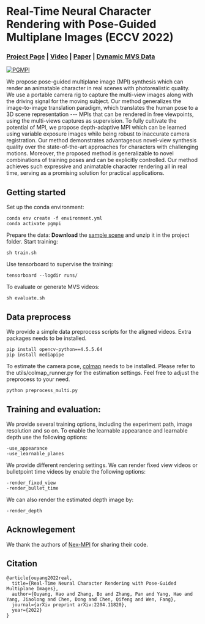 # Real-Time Neural Character Rendering with Pose-Guided Multiplane Images (ECCV 2022) 

### [Project Page](https://ken-ouyang.github.io/cmpi/index.html) | [Video](https://www.youtube.com/watch?v=otL3UAak7wQ) | [Paper](https://arxiv.org/abs/2204.11820) | [Dynamic MVS Data](https://hkustconnect-my.sharepoint.com/:u:/g/personal/houyangab_connect_ust_hk/EZ_w1wUORJpHo1W1arGuL-QBoAr7WojoCOqsPMXQYk7h3Q?e=XrFuae)


[![PGMPI](https://imgur.com/e7e4VRg.png)](https://i.imgur.com/e7e4VRg.png)

We propose pose-guided multiplane image (MPI) synthesis which can render an animatable character in real scenes with photorealistic quality. We use a portable camera rig to capture the multi-view images along with the driving signal for the moving subject. Our method generalizes the image-to-image translation paradigm, which translates the human pose to a 3D scene representation --- MPIs that can be rendered in free viewpoints, using the multi-views captures as supervision. To fully cultivate the potential of MPI, we propose depth-adaptive MPI which can be learned using variable exposure images while being robust to inaccurate camera registration. Our method demonstrates advantageous novel-view synthesis quality over the state-of-the-art approaches for characters with challenging motions. Moreover, the proposed method is generalizable to novel combinations of training poses and can be explicitly controlled. Our method achieves such expressive and animatable character rendering all in real time, serving as a promising solution for practical applications. 
## Getting started
Set up the conda environment:
```shell
conda env create -f environment.yml
conda activate pgmpi 
```
Prepare the data: **Download** the [sample scene](https://hkustconnect-my.sharepoint.com/:u:/g/personal/houyangab_connect_ust_hk/Ebd2kZRZL7xDo-YilSyIIB4BSkYEG6DjqIVUMYUZ0N6CDg?e=53REQe) and unzip it in the project folder. Start training:
```shell
sh train.sh
```
Use tensorboard to supervise the training:
```shell
tensorboard --logdir runs/
```
To evaluate or generate MVS videos:
```shell
sh evaluate.sh
```


## Data preprocess 
We provide a simple data preprocess scripts for the aligned videos. Extra packages needs to be installed. 

```shell
pip install opencv-python==4.5.5.64 
pip install mediapipe
```


To estimate the camera pose, [colmap](https://colmap.github.io/) needs to be installed. Please refer to the utils/colmap_runner.py for the estimation settings. Feel free to adjust the preprocess to your need. 


```shell
python preprocess_multi.py
```
## Training and evaluation:

We provide several training options, including the experiment path, image resolution and so on. To enable the learnable appearance and learnable depth use the following options: 
```shell
-use_appearance
-use_learnable_planes
```

We provide different rendering settings. We can render fixed view videos or bulletpoint time videos by enable the following options:
```shell
-render_fixed_view
-render_bullet_time
```
We can also render the estimated depth image by:
```shell
-render_depth
```



## Acknowlegement   
We thank the authors of [Nex-MPI](https://github.com/nex-mpi/nex-code) for sharing their code.


## Citation

```
@article{ouyang2022real,
  title={Real-Time Neural Character Rendering with Pose-Guided Multiplane Images},
  author={Ouyang, Hao and Zhang, Bo and Zhang, Pan and Yang, Hao and Yang, Jiaolong and Chen, Dong and Chen, Qifeng and Wen, Fang},
  journal={arXiv preprint arXiv:2204.11820},
  year={2022}
}
```
